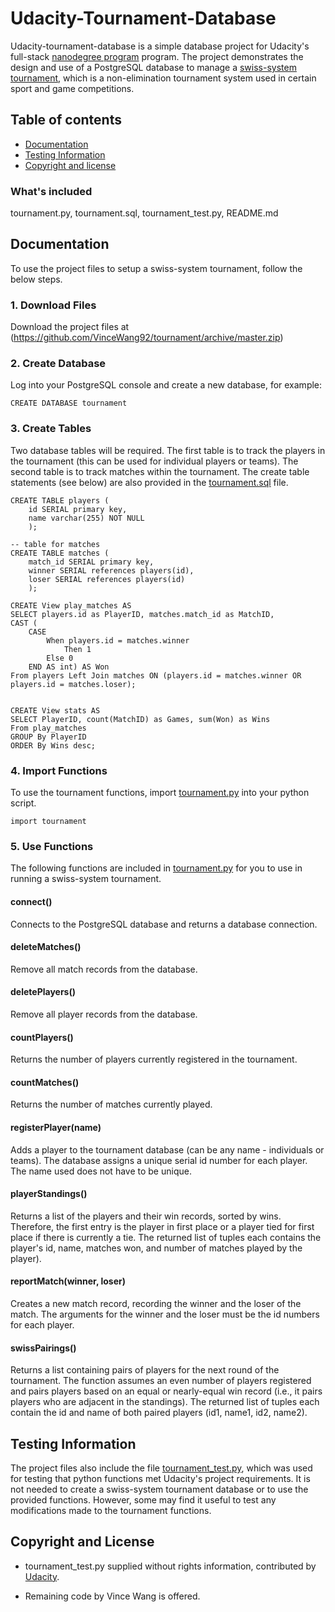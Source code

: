 # Udacity-Tournament-Database

Udacity-tournament-database is a simple database project for Udacity's full-stack [nanodegree program](https://www.udacity.com/nanodegree) program. The project demonstrates the design and use of a PostgreSQL database to manage a [swiss-system tournament](http://en.wikipedia.org/wiki/Swiss-system_tournament), which is a non-elimination tournament system used in certain sport and game competitions.   

## Table of contents

- [Documentation](#documentation)
- [Testing Information](#testing-information)
- [Copyright and license](#copyright-and-license)


### What's included

 tournament.py, tournament.sql, tournament_test.py, README.md

## Documentation

To use the project files to setup a swiss-system tournament, follow the below steps. 

### 1. Download Files

Download the project files at (https://github.com/VinceWang92/tournament/archive/master.zip)

### 2. Create Database

Log into your PostgreSQL console and create a new database, for example:


```
CREATE DATABASE tournament 

```

### 3. Create Tables 

Two database tables will be required. The first table is to track the players in the tournament (this can be used for individual players or teams). The second table is to track matches within the tournament. The create table statements (see below) are also provided in the [tournament.sql](https://github.com/edwardbryant/udacity-tournament-database/blob/master/tournament.sql) file.

```
CREATE TABLE players (
    id SERIAL primary key, 
    name varchar(255) NOT NULL
    );

-- table for matches
CREATE TABLE matches (
    match_id SERIAL primary key, 
    winner SERIAL references players(id), 
    loser SERIAL references players(id)
    );

CREATE View play_matches AS
SELECT players.id as PlayerID, matches.match_id as MatchID,
CAST (
	CASE
		When players.id = matches.winner
			Then 1
		Else 0
	END AS int) AS Won
From players Left Join matches ON (players.id = matches.winner OR players.id = matches.loser);


CREATE View stats AS
SELECT PlayerID, count(MatchID) as Games, sum(Won) as Wins
From play_matches
GROUP By PlayerID
ORDER By Wins desc;
```

### 4. Import Functions

To use the tournament functions, import [tournament.py](https://github.com/VinceWang92/tournament/blob/master/tournament.py) into your python script.

```
import tournament

```

### 5. Use Functions 

The following functions are included in [tournament.py](https://github.com/VinceWang92/tournament/blob/master/tournament.py) for you to use in running a swiss-system tournament.

#### connect()
Connects to the PostgreSQL database and returns a database connection.

#### deleteMatches()
Remove all match records from the database.

#### deletePlayers()
Remove all player records from the database.

#### countPlayers()
Returns the number of players currently registered in the tournament.

#### countMatches()
Returns the number of matches currently played.

#### registerPlayer(name)
Adds a player to the tournament database (can be any name - individuals or teams). The database assigns a unique serial id number for each player. The name used does not have to be unique.

#### playerStandings()
Returns a list of the players and their win records, sorted by wins. Therefore, the first entry is the player in first place or a player tied for first place if there is currently a tie. The returned list of tuples each contains the player's id, name, matches won, and number of matches played by the player).

#### reportMatch(winner, loser)
Creates a new match record, recording the winner and the loser of the match. The arguments for the winner and the loser must be the id numbers for each player.  

#### swissPairings()
Returns a list containing pairs of players for the next round of the tournament. The function assumes an even number of players registered and pairs players based on an equal or nearly-equal win record (i.e., it pairs players who are adjacent in the standings). The returned list of tuples each contain the id and name of both paired players (id1, name1, id2, name2).

## Testing Information

The project files also include the file [tournament_test.py](https://github.com/VinceWang92/tournament/blob/master/tournament_test.py), which was used for testing that python functions met Udacity's project requirements. It is not needed to create a swiss-system tournament database or to use the provided functions. However, some may find it useful to test any modifications made to the tournament functions. 

## Copyright and License

- tournament_test.py supplied without rights information, contributed by [Udacity](http://www.udacity.com).

- Remaining code by Vince Wang is offered.
